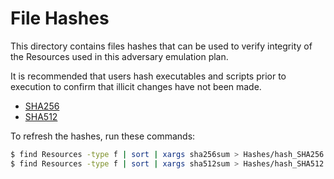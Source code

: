 # File Hashes

This directory contains files hashes that can be used to verify integrity of the
Resources used in this adversary emulation plan.

It is recommended that users hash executables and scripts prior to execution to confirm
that illicit changes have not been made.

- [SHA256](./hash_SHA256.txt)
- [SHA512](./hash_SHA512.txt)

To refresh the hashes, run these commands:

```bash
$ find Resources -type f | sort | xargs sha256sum > Hashes/hash_SHA256.txt
$ find Resources -type f | sort | xargs sha512sum > Hashes/hash_SHA512.txt
```
